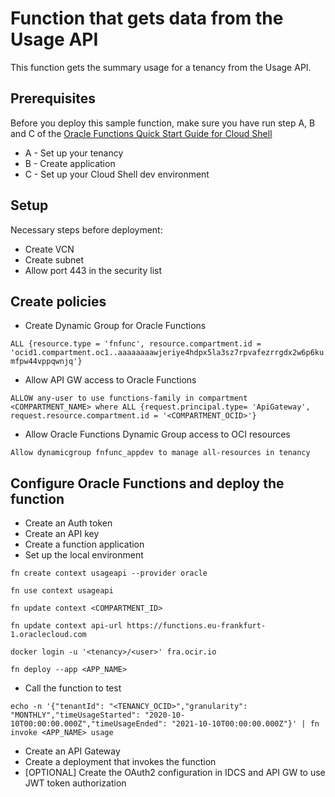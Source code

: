 # Function that gets data from the Usage API

This function gets the summary usage for a tenancy from the Usage API.

## Prerequisites

Before you deploy this sample function, make sure you have run step A, B and C of the [Oracle Functions Quick Start Guide for Cloud Shell](https://www.oracle.com/webfolder/technetwork/tutorials/infographics/oci_functions_cloudshell_quickview/functions_quickview_top/functions_quickview/index.html)
* A - Set up your tenancy
* B - Create application
* C - Set up your Cloud Shell dev environment

## Setup

Necessary steps before deployment:

* Create VCN
* Create subnet
* Allow port 443 in the security list

## Create policies

- Create Dynamic Group for Oracle Functions

``ALL {resource.type = 'fnfunc', resource.compartment.id = 'ocid1.compartment.oc1..aaaaaaaawjeriye4hdpx5la3sz7rpvafezrrgdx2w6p6kumfpw44vppqwnjq'}``

- Allow API GW access to Oracle Functions

``ALLOW any-user to use functions-family in compartment <COMPARTMENT_NAME> where ALL {request.principal.type= 'ApiGateway', request.resource.compartment.id = '<COMPARTMENT_OCID>'}``

- Allow Oracle Functions Dynamic Group access to OCI resources

``Allow dynamicgroup fnfunc_appdev to manage all-resources in tenancy``

## Configure Oracle Functions and deploy the function

* Create an Auth token
* Create an API key
* Create a function application
* Set up the local environment

``fn create context usageapi --provider oracle``

``fn use context usageapi``

``fn update context <COMPARTMENT_ID>``

``fn update context api-url https://functions.eu-frankfurt-1.oraclecloud.com``

``docker login -u '<tenancy>/<user>' fra.ocir.io``

``fn deploy --app <APP_NAME>``

  * Call the function to test

``echo -n '{"tenantId": "<TENANCY_OCID>","granularity": "MONTHLY","timeUsageStarted": "2020-10-10T00:00:00.000Z","timeUsageEnded": "2021-10-10T00:00:00.000Z"}' | fn invoke <APP_NAME> usage``

  * Create an API Gateway
  * Create a deployment that invokes the function
  * [OPTIONAL] Create the OAuth2 configuration in IDCS and API GW to use JWT token authorization